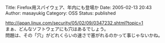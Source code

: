 Title: Firefox用スパイウェア、年内にも登場か
Date: 2005-02-13 20:43
Author: masayukig
Category: OSS
Status: published

<http://japan.linux.com/security/05/02/09/0347232.shtml?topic=1>  
まぁ、どんなソフトウェアにも穴はあるでしょう。  
問題は、その「穴」がどれくらいの速さで塞がれるのかって事じゃないかね。
